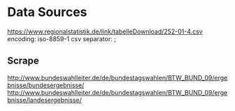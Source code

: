 # Data Sources
https://www.regionalstatistik.de/link/tabelleDownload/252-01-4.csv
encoding: iso-8859-1
csv separator: ;

## Scrape

http://www.bundeswahlleiter.de/de/bundestagswahlen/BTW_BUND_09/ergebnisse/bundesergebnisse/
http://www.bundeswahlleiter.de/de/bundestagswahlen/BTW_BUND_09/ergebnisse/landesergebnisse/